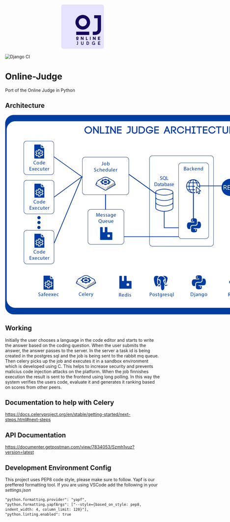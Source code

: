 <p align="center">
  <a href="#">
    <img alt="logo" src=".github/image/oj.png" width="140" />
  </a>
</p>

![Django CI](https://github.com/himanshu272/Online-Judge/workflows/Django%20CI/badge.svg)

# Online-Judge
Port of the Online Judge in Python

## Architecture
<p align="center">
    <img alt="logo" src=".github/image/ojarch.png" style="max-width:1200px;" />
</p>

## Working

Initially the user chooses a language in the code editor and starts to write the answer based on the coding question. When the user submits the answer, the answer passes to the server. In the server a task id is being created in the postgres sql and the job is being sent to the rabbit mq queue. Then celery picks up the job and executes it in a sandbox environment which is developed using C. This helps to increase security and prevents malicius code injection attacks on the platform. When the job finnishes execution the result is sent to the frontend using long polling. In this way the system verifies the users code, evaluate it and generates it ranking based on scores from other peers.

## Documentation to help with Celery
https://docs.celeryproject.org/en/stable/getting-started/next-steps.html#next-steps

## API Documentation

https://documenter.getpostman.com/view/7834053/Szmh1vuz?version=latest


## Development Environment Config
This project uses PEP8 code style, please make sure to follow. Yapf is our preffered formatting tool.
If you are using VSCode add the following in your *settings.json* 
```
"python.formatting.provider": "yapf",
"python.formatting.yapfArgs": ["--style={based_on_style: pep8, indent_width: 4, column_limit: 120}"],
"python.linting.enabled": true
```